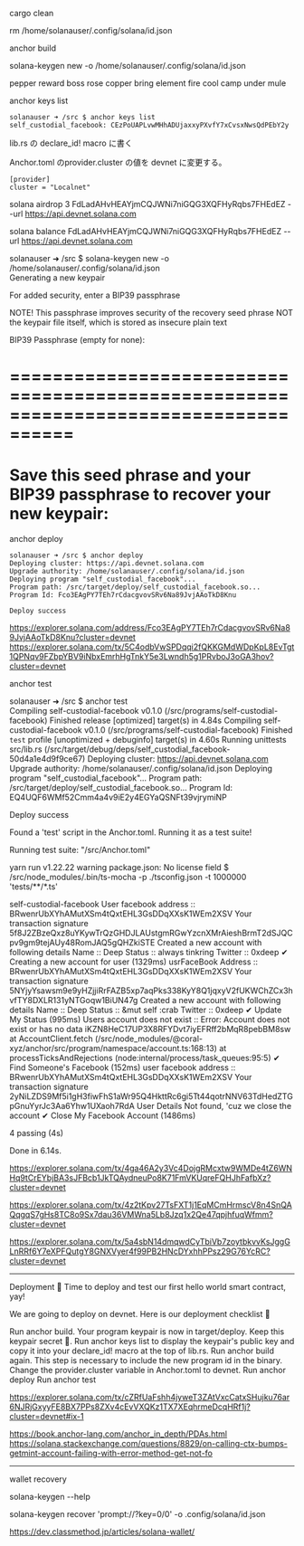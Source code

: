 


cargo clean

rm /home/solanauser/.config/solana/id.json

anchor build


solana-keygen new -o /home/solanauser/.config/solana/id.json

pepper reward boss rose copper bring element fire cool camp under mule

anchor keys list

```
solanauser ➜ /src $ anchor keys list
self_custodial_facebook: CEzPoUAPLvwMHhADUjaxxyPXvfY7xCvsxNwsQdPEbY2y
```

lib.rs の declare_id! macro に書く

Anchor.toml のprovider.cluster の値を devnet に変更する。

```
[provider]
cluster = "Localnet"
```


solana airdrop 3 FdLadAHvHEAYjmCQJWNi7niGQG3XQFHyRqbs7FHEdEZ --url https://api.devnet.solana.com

solana balance FdLadAHvHEAYjmCQJWNi7niGQG3XQFHyRqbs7FHEdEZ --url https://api.devnet.solana.com


solanauser ➜ /src $ solana-keygen new -o /home/solanauser/.config/solana/id.json                             
Generating a new keypair

For added security, enter a BIP39 passphrase

NOTE! This passphrase improves security of the recovery seed phrase NOT the
keypair file itself, which is stored as insecure plain text

BIP39 Passphrase (empty for none): 

====================================================================================
====================================================================================
Save this seed phrase and your BIP39 passphrase to recover your new keypair:
====================================================================================

anchor deploy



```
solanauser ➜ /src $ anchor deploy
Deploying cluster: https://api.devnet.solana.com
Upgrade authority: /home/solanauser/.config/solana/id.json
Deploying program "self_custodial_facebook"...
Program path: /src/target/deploy/self_custodial_facebook.so...
Program Id: Fco3EAgPY7TEh7rCdacgvovSRv6Na89JvjAAoTkD8Knu

Deploy success
```

https://explorer.solana.com/address/Fco3EAgPY7TEh7rCdacgvovSRv6Na89JvjAAoTkD8Knu?cluster=devnet
https://explorer.solana.com/tx/5C4odbVwSPDqqi2fQKKGMdWDpKpL8EvTgt1QPNqv9FZbpYBV9iNbxEmrhHgTnkY5e3Lwndh5g1PRvboJ3oGA3hov?cluster=devnet



anchor test

solanauser ➜ /src $ anchor test     
   Compiling self-custodial-facebook v0.1.0 (/src/programs/self-custodial-facebook)
    Finished release [optimized] target(s) in 4.84s
   Compiling self-custodial-facebook v0.1.0 (/src/programs/self-custodial-facebook)
    Finished `test` profile [unoptimized + debuginfo] target(s) in 4.60s
     Running unittests src/lib.rs (/src/target/debug/deps/self_custodial_facebook-50d4a1e4d9f9ce67)
Deploying cluster: https://api.devnet.solana.com
Upgrade authority: /home/solanauser/.config/solana/id.json
Deploying program "self_custodial_facebook"...
Program path: /src/target/deploy/self_custodial_facebook.so...
Program Id: EQ4UQF6WMf52Cmm4a4v9iE2y4EGYaQSNFt39vjrymiNP

Deploy success

Found a 'test' script in the Anchor.toml. Running it as a test suite!

Running test suite: "/src/Anchor.toml"

yarn run v1.22.22
warning package.json: No license field
$ /src/node_modules/.bin/ts-mocha -p ./tsconfig.json -t 1000000 'tests/**/*.ts'


  self-custodial-facebook
User facebook address ::  BRwenrUbXYhAMutXSm4tQxtEHL3GsDDqXXsK1WEm2XSV
Your transaction signature 5f8J2ZBzeQxz8uYKywTrQzGHDJLAUstgmRGwYzcnXMrAieshBrmT2dSJQCpv9gm9tejAUy48RomJAQ5gQHZkiSTE
Created a new account with following details 
 Name :: Deep 
 Status :: always tinkring 
 Twitter :: 0xdeep
    ✔ Creating a new account for user (1329ms)
usrFaceBook Address ::  BRwenrUbXYhAMutXSm4tQxtEHL3GsDDqXXsK1WEm2XSV
Your transaction signature 5NYjyYsawsm9e9yHZjjiRrFAZB5xp7aqPks338KyY8Q1jqxyV2fUKWChZCx3hvfTY8DXLR131yNTGoqw1BiUN47g
Created a new account with following details 
 Name :: Deep 
 Status :: &mut self :crab 
 Twitter :: 0xdeep
    ✔ Update My Status (995ms)
Users account does not exist ::  Error: Account does not exist or has no data iKZN8HeC17UP3X8RFYDvt7iyEFRff2bMqR8pebBM8sw
    at AccountClient.fetch (/src/node_modules/@coral-xyz/anchor/src/program/namespace/account.ts:168:13)
    at processTicksAndRejections (node:internal/process/task_queues:95:5)
    ✔ Find Someone's Facebook (152ms)
user facebook address ::  BRwenrUbXYhAMutXSm4tQxtEHL3GsDDqXXsK1WEm2XSV
Your transaction signature 2yNiLZDS9Mf5i1gH3fiwFhS1aWr95Q4HkttRc6gi5Tt44qotrNNV63TdHedZTGpGnuYyrJc3Aa6Yhw1UXaoh7RdA
User Details Not found, 'cuz we close the account
    ✔ Close My Facebook Account (1486ms)


  4 passing (4s)

Done in 6.14s.


https://explorer.solana.com/tx/4ga46A2y3Vc4DojgRMcxtw9WMDe4tZ6WNHq9tCrEYbjBA3sJFBcb1JkTQAydneuPo8K71FmVKUqreFQHJhFafbXz?cluster=devnet

https://explorer.solana.com/tx/4z2tKpv27TsFXT1j1EqMCmHrmscV8n4SnQAQqgqS7gHs8TC8o9Sx7dau36VMWna5Lb8Jzq1x2Qe47qpjhfuqWfmm?cluster=devnet

https://explorer.solana.com/tx/5a4sbN14dmqwdCyTbiVb7zoytbkvvKsJggGLnRRf6Y7eXPFQutgY8GNXVyer4f99PB2HNcDYxhhPPsz29G76YcRC?cluster=devnet


-----

Deployment 🎉
Time to deploy and test our first hello world smart contract, yay!

We are going to deploy on devnet. Here is our deployment checklist 🚀

Run anchor build. Your program keypair is now in target/deploy. Keep this keypair secret 🤫.
Run anchor keys list to display the keypair's public key and copy it into your declare_id! macro at the top of lib.rs.
Run anchor build again. This step is necessary to include the new program id in the binary.
Change the provider.cluster variable in Anchor.toml to devnet.
Run anchor deploy
Run anchor test

https://explorer.solana.com/tx/cZRfUaFshh4jyweT3ZAtVxcCatxSHujku76ar6NJRjGxyyFE8BX7PPs8ZXv4cEvVXQKz1TX7XEqhrmeDcqHRf1j?cluster=devnet#ix-1



https://book.anchor-lang.com/anchor_in_depth/PDAs.html
https://solana.stackexchange.com/questions/8829/on-calling-ctx-bumps-getmint-account-failing-with-error-method-get-not-fo



-----

wallet recovery

solana-keygen --help

solana-keygen recover 'prompt://?key=0/0' -o .config/solana/id.json

https://dev.classmethod.jp/articles/solana-wallet/
